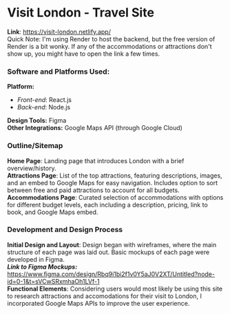 # Visit London - Travel Site

**Link**: https://visit-london.netlify.app/ <br>
Quick Note: I'm using Render to host the backend, but the free version of Render is a bit wonky. If any of the accommodations or attractions don't show up, you might have to open the link a few times.

### Software and Platforms Used:
**Platform:**
  - _Front-end_: React.js
  - _Back-end_: Node.js<br>
  
**Design Tools:** Figma<br>
**Other Integrations:** Google Maps API (through Google Cloud)

### Outline/Sitemap

**Home Page**: Landing page that introduces London with a brief overview/history.<br>
**Attractions Page**: List of the top attractions, featuring descriptions, images, and an embed to Google Maps for easy navigation. Includes option to sort between free and paid attractions to account for all budgets.<br>
**Accommodations Page**: Curated selection of accommodations with options for different budget levels, each including a description, pricing, link to book, and Google Maps embed.

### Development and Design Process
**Initial Design and Layout**: Design began with wireframes, where the main structure of each page was laid out. Basic mockups of each page were developed in Figma.<br>
_**Link to Figma Mockups:**_ https://www.figma.com/design/Rbq9i1bi2f1v0Y5aJ0V2XT/Untitled?node-id=0-1&t=sVCwSRxmhaOh1LVf-1<br>
**Functional Elements**: Considering users would most likely be using this site to research attractions and accomodations for their visit to London, I incorporated Google Maps APIs to improve the user experience.
